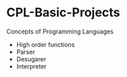 # CPL-Basic-Projects
Concepts of Programming Languages
- High order functions
- Parser
- Desugarer
- Interpreter
